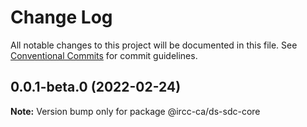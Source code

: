 # Change Log

All notable changes to this project will be documented in this file.
See [Conventional Commits](https://conventionalcommits.org) for commit guidelines.

## 0.0.1-beta.0 (2022-02-24)

**Note:** Version bump only for package @ircc-ca/ds-sdc-core
